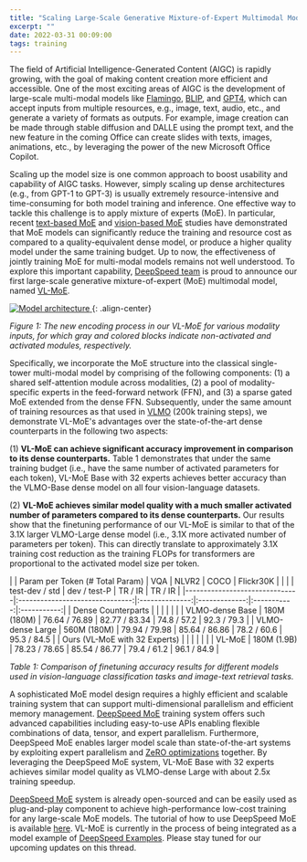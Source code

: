```yaml
---
title: "Scaling Large-Scale Generative Mixture-of-Expert Multimodal Model With VL-MoE "
excerpt: ""
date: 2022-03-31 00:09:00
tags: training
---
```


The field of Artificial Intelligence-Generated Content (AIGC) is rapidly growing, with the goal of making content creation more efficient and accessible. One of the most exciting areas of AIGC is the development of large-scale multi-modal models like [Flamingo](https://arxiv.org/abs/2204.14198), [BLIP](https://arxiv.org/abs/2301.12597), and [GPT4](https://arxiv.org/abs/2303.08774), which can accept inputs from multiple resources, e.g., image, text, audio, etc., and generate a variety of formats as outputs. For example, image creation can be made through stable diffusion and DALLE using the prompt text, and the new feature in the coming Office can create slides with texts, images, animations, etc., by leveraging the power of the new Microsoft Office Copilot.

Scaling up the model size is one common approach to boost usability and capability of AIGC tasks. However, simply scaling up dense architectures (e.g., from GPT-1 to GPT-3) is usually extremely resource-intensive and time-consuming for both model training and inference. One effective way to tackle this challenge is to apply mixture of experts (MoE). In particular, recent [text-based MoE](https://arxiv.org/abs/2201.05596) and [vision-based MoE](https://arxiv.org/abs/2106.05974) studies have demonstrated that MoE models can significantly reduce the training and resource cost as compared to a quality-equivalent dense model, or produce a higher quality model under the same training budget. Up to now, the effectiveness of jointly training MoE for multi-modal models remains not well understood. To explore this important capability, [DeepSpeed team](https://www.deepspeed.ai/) is proud to announce our first large-scale generative mixture-of-expert (MoE) multimodal model, named [VL-MoE](https://arxiv.org/abs/2303.07226).

[ ![Model architecture](/assets/images/vl_moe.png) ](/assets/images/vl_moe.png){: .align-center}

*Figure 1: The new encoding process in our VL-MoE for various modality inputs, for which gray and colored blocks indicate non-activated and activated modules, respectively.*

Specifically, we incorporate the MoE structure into the classical single-tower multi-modal model by comprising of the following components: (1) a shared self-attention module across modalities, (2) a pool of modality-specific experts in the feed-forward network (FFN), and (3) a sparse gated MoE extended from the dense FFN. Subsequently, under the same amount of training resources as that used in [VLMO](https://arxiv.org/abs/2111.02358) (200k training steps), we demonstrate VL-MoE's advantages over the state-of-the-art dense counterparts in the following two aspects:

(1) **VL-MoE can achieve significant accuracy improvement in comparison to its dense counterparts.** Table 1 demonstrates that under the same training budget (i.e., have the same number of activated parameters for each token), VL-MoE Base with 32 experts achieves better accuracy than the VLMO-Base dense model on all four vision-language datasets. 

(2) **VL-MoE achieves similar model quality with a much smaller activated number of parameters compared to its dense counterparts.** Our results show that the finetuning performance of our VL-MoE is similar to that of the 3.1X larger VLMO-Large dense model (i.e., 3.1X more activated number of parameters per token). This can directly translate to approximately 3.1X training cost reduction as the training FLOPs for transformers are proportional to the activated model size per token.  



|                               | Param per Token (# Total Param) |       VQA      |     NLVR2     |     COCO    |  Flickr30K  |
|                               |                                 | test-dev / std |  dev / test-P |   TR / IR   |   TR / IR   |
|-------------------------------|:-------------------------------:|:--------------:|:-------------:|:-----------:|:-----------:|
| Dense Counterparts            |                                 |                |               |             |             |
| VLMO-dense Base               |           180M (180M)           |  76.64 / 76.89 | 82.77 / 83.34 | 74.8 / 57.2 | 92.3 / 79.3 |
| VLMO-dense Large              |           560M (180M)           |  79.94 / 79.98 | 85.64 / 86.86 | 78.2 / 60.6 | 95.3 / 84.5 |
| Ours (VL-MoE with 32 Experts) |                                 |                |               |             |             |
| VL-MoE                        |           180M (1.9B)           |  78.23 / 78.65 | 85.54 / 86.77 | 79.4 / 61.2 | 96.1 / 84.9 |

*Table 1: Comparison of finetuning accuracy results for different models used in vision-language classification tasks and image-text retrieval tasks.*

A sophisticated MoE model design requires a highly efficient and scalable training system that can support multi-dimensional parallelism and efficient memory management. [DeepSpeed MoE](https://www.microsoft.com/en-us/research/blog/deepspeed-advancing-moe-inference-and-training-to-power-next-generation-ai-scale/) training system offers such advanced capabilities including easy-to-use APIs enabling flexible combinations of data, tensor, and expert parallelism. Furthermore, DeepSpeed MoE enables larger model scale than state-of-the-art systems by exploiting expert parallelism and [ZeRO optimizations](https://arxiv.org/abs/1910.02054) together. By leveraging the DeepSpeed MoE system, VL-MoE Base with 32 experts achieves similar model quality as VLMO-dense Large with about 2.5x training speedup. 

[DeepSpeed MoE](https://www.microsoft.com/en-us/research/blog/deepspeed-advancing-moe-inference-and-training-to-power-next-generation-ai-scale/) system is already open-sourced and can be easily used as plug-and-play component to achieve high-performance low-cost training for any large-scale MoE models. The tutorial of how to use DeepSpeed MoE is available [here](https://www.deepspeed.ai/tutorials/mixture-of-experts/). VL-MoE is currently in the process of being integrated as a model example of [DeepSpeed Examples](https://github.com/microsoft/DeepSpeedExamples). Please stay tuned for our upcoming updates on this thread. 



